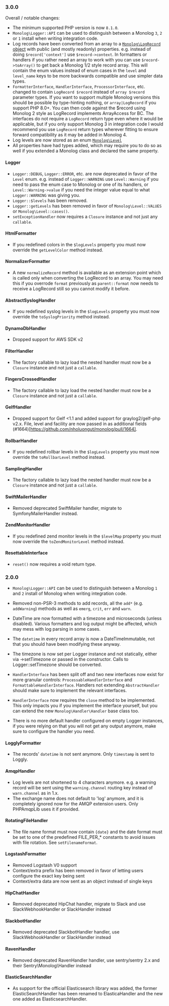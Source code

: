 ### 3.0.0

Overall / notable changes:

- The minimum supported PHP version is now `8.1.0`.
- `Monolog\Logger::API` can be used to distinguish between a Monolog `3`, `2` or `1`
  install when writing integration code.
- Log records have been converted from an array to a [`Monolog\LogRecord` object](src/Monolog/LogRecord.php)
  with public (and mostly readonly) properties. e.g. instead of doing
  `$record['context']` use `$record->context`.
  In formatters or handlers if you rather need an array to work with you can use `$record->toArray()`
  to get back a Monolog 1/2 style record array. This will contain the enum values instead of enum cases
  in the `level` and `level_name` keys to be more backwards compatible and use simpler data types.
- `FormatterInterface`, `HandlerInterface`, `ProcessorInterface`, etc. changed to contain `LogRecord $record`
  instead of `array $record` parameter types. If you want to support multiple Monolog versions this should
  be possible by type-hinting nothing, or `array|LogRecord` if you support PHP 8.0+. You can then code
  against the $record using Monolog 2 style as LogRecord implements ArrayAccess for BC.
  The interfaces do not require a `LogRecord` return type even where it would be applicable, but if you only
  support Monolog 3 in integration code I would recommend you use `LogRecord` return types wherever fitting
  to ensure forward compatibility as it may be added in Monolog 4.
- Log levels are now stored as an enum [`Monolog\Level`](src/Monolog/Level.php)
- All properties have had types added, which may require you to do so as well if you extended
  a Monolog class and declared the same property.

#### Logger

- `Logger::DEBUG`, `Logger::ERROR`, etc. are now deprecated in favor of the `Level` enum.
  e.g. instead of `Logger::WARNING` use `Level::Warning` if you need to pass the enum case
  to Monolog or one of its handlers, or `Level::Warning->value` if you need the integer
  value equal to what `Logger::WARNING` was giving you.
- `Logger::$levels` has been removed.
- `Logger::getLevels` has been removed in favor of `Monolog\Level::VALUES` or `Monolog\Level::cases()`.
- `setExceptionHandler` now requires a `Closure` instance and not just any `callable`.

#### HtmlFormatter

- If you redefined colors in the `$logLevels` property you must now override the
  `getLevelColor` method instead.

#### NormalizerFormatter

- A new `normalizeRecord` method is available as an extension point which is called
  only when converting the LogRecord to an array. You may need this if you overrode
  `format` previously as `parent::format` now needs to receive a LogRecord still
  so you cannot modify it before.

#### AbstractSyslogHandler

- If you redefined syslog levels in the `$logLevels` property you must now override the
  `toSyslogPriority` method instead.

#### DynamoDbHandler

- Dropped support for AWS SDK v2

#### FilterHandler

- The factory callable to lazy load the nested handler must now be a `Closure` instance
  and not just a `callable`.

#### FingersCrossedHandler

- The factory callable to lazy load the nested handler must now be a `Closure` instance
  and not just a `callable`.

#### GelfHandler

- Dropped support for Gelf <1.1 and added support for graylog2/gelf-php v2.x. File, level
  and facility are now passed in as additional fields (#1664)[https://github.com/nholuongut/monolog/pull/1664].

#### RollbarHandler

- If you redefined rollbar levels in the `$logLevels` property you must now override the
  `toRollbarLevel` method instead.

#### SamplingHandler

- The factory callable to lazy load the nested handler must now be a `Closure` instance
  and not just a `callable`.

#### SwiftMailerHandler

- Removed deprecated SwiftMailer handler, migrate to SymfonyMailerHandler instead.

#### ZendMonitorHandler

- If you redefined zend monitor levels in the `$levelMap` property you must now override the
  `toZendMonitorLevel` method instead.

#### ResettableInterface

- `reset()` now requires a void return type.

### 2.0.0

- `Monolog\Logger::API` can be used to distinguish between a Monolog `1` and `2`
  install of Monolog when writing integration code.

- Removed non-PSR-3 methods to add records, all the `add*` (e.g. `addWarning`)
  methods as well as `emerg`, `crit`, `err` and `warn`.

- DateTime are now formatted with a timezone and microseconds (unless disabled).
  Various formatters and log output might be affected, which may mess with log parsing
  in some cases.

- The `datetime` in every record array is now a DateTimeImmutable, not that you
  should have been modifying these anyway.

- The timezone is now set per Logger instance and not statically, either
  via ->setTimezone or passed in the constructor. Calls to Logger::setTimezone
  should be converted.

- `HandlerInterface` has been split off and two new interfaces now exist for
  more granular controls: `ProcessableHandlerInterface` and
  `FormattableHandlerInterface`. Handlers not extending `AbstractHandler`
  should make sure to implement the relevant interfaces.

- `HandlerInterface` now requires the `close` method to be implemented. This
  only impacts you if you implement the interface yourself, but you can extend
  the new `Monolog\Handler\Handler` base class too.

- There is no more default handler configured on empty Logger instances, if
  you were relying on that you will not get any output anymore, make sure to
  configure the handler you need.

#### LogglyFormatter

- The records' `datetime` is not sent anymore. Only `timestamp` is sent to Loggly.

#### AmqpHandler

- Log levels are not shortened to 4 characters anymore. e.g. a warning record
  will be sent using the `warning.channel` routing key instead of `warn.channel`
  as in 1.x.
- The exchange name does not default to 'log' anymore, and it is completely ignored
  now for the AMQP extension users. Only PHPAmqpLib uses it if provided.

#### RotatingFileHandler

- The file name format must now contain `{date}` and the date format must be set
  to one of the predefined FILE_PER_* constants to avoid issues with file rotation.
  See `setFilenameFormat`.

#### LogstashFormatter

- Removed Logstash V0 support
- Context/extra prefix has been removed in favor of letting users configure the exact key being sent
- Context/extra data are now sent as an object instead of single keys

#### HipChatHandler

- Removed deprecated HipChat handler, migrate to Slack and use SlackWebhookHandler or SlackHandler instead

#### SlackbotHandler

- Removed deprecated SlackbotHandler handler, use SlackWebhookHandler or SlackHandler instead

#### RavenHandler

- Removed deprecated RavenHandler handler, use sentry/sentry 2.x and their Sentry\Monolog\Handler instead

#### ElasticSearchHandler

- As support for the official Elasticsearch library was added, the former ElasticSearchHandler has been
  renamed to ElasticaHandler and the new one added as ElasticsearchHandler.

